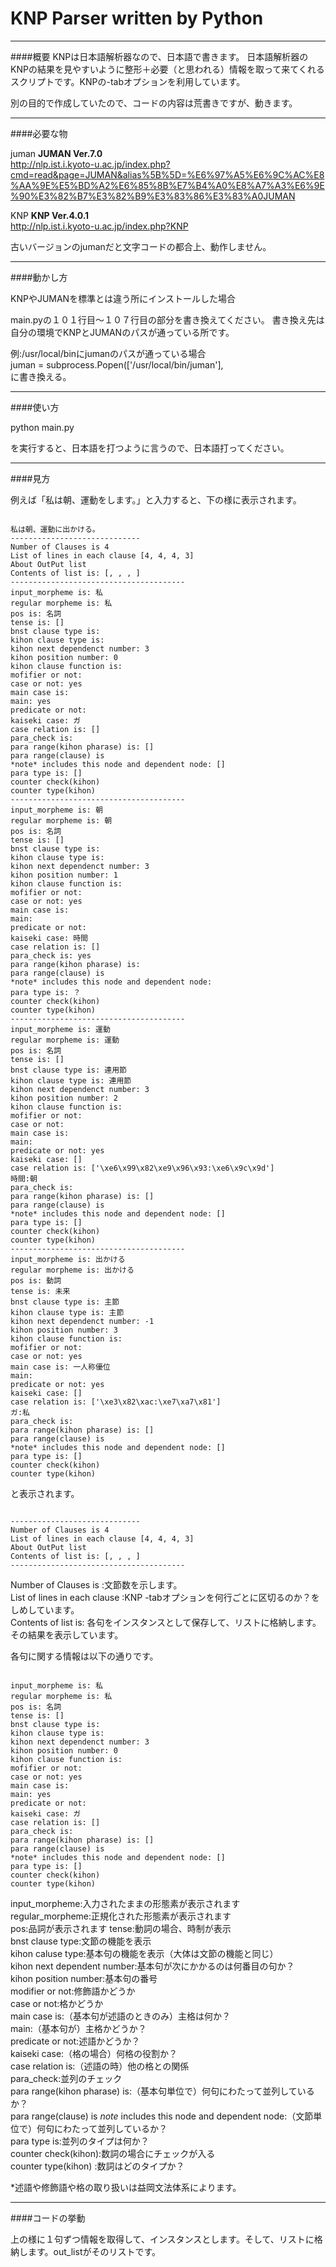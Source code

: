 # KNP Parser written by Python

***
####概要
KNPは日本語解析器なので、日本語で書きます。
日本語解析器のKNPの結果を見やすいように整形＋必要（と思われる）情報を取って来てくれるスクリプトです。KNPの-tabオプションを利用しています。
 
別の目的で作成していたので、コードの内容は荒書きですが、動きます。

***

####必要な物

juman **JUMAN Ver.7.0**   
<http://nlp.ist.i.kyoto-u.ac.jp/index.php?cmd=read&page=JUMAN&alias%5B%5D=%E6%97%A5%E6%9C%AC%E8%AA%9E%E5%BD%A2%E6%85%8B%E7%B4%A0%E8%A7%A3%E6%9E%90%E3%82%B7%E3%82%B9%E3%83%86%E3%83%A0JUMAN>

KNP **KNP Ver.4.0.1**   
 <http://nlp.ist.i.kyoto-u.ac.jp/index.php?KNP>

古いバージョンのjumanだと文字コードの都合上、動作しません。

***
####動かし方

KNPやJUMANを標準とは違う所にインストールした場合

main.pyの１０１行目〜１０７行目の部分を書き換えてください。
書き換え先は自分の環境でKNPとJUMANのパスが通っている所です。

例:/usr/local/binにjumanのパスが通っている場合   
    juman = subprocess.Popen(['/usr/local/bin/juman'],   
に書き換える。

***
####使い方

python main.py

を実行すると、日本語を打つように言うので、日本語打ってください。

***
####見方

例えば「私は朝、運動をします。」と入力すると、下の様に表示されます。

<pre><code>
私は朝、運動に出かける。
-----------------------------
Number of Clauses is 4
List of lines in each clause [4, 4, 4, 3]
About OutPut list
Contents of list is: [<syori.info instance at 0x10d581b00>, <syori.info instance at 0x10d581b48>, <syori.info instance at 0x10d581b90>, <syori.info instance at 0x10d581bd8>]
---------------------------------------
input_morpheme is: 私
regular morpheme is: 私
pos is: 名詞
tense is: []
bnst clause type is: 
kihon clause type is: 
kihon next dependenct number: 3
kihon position number: 0
kihon clause function is: 
mofifier or not: 
case or not: yes
main case is: 
main: yes
predicate or not: 
kaiseki case: ガ
case relation is: []
para_check is: 
para range(kihon pharase) is: []
para range(clause) is 
*note* includes this node and dependent node: []
para type is: []
counter check(kihon) 
counter type(kihon) 
---------------------------------------
input_morpheme is: 朝
regular morpheme is: 朝
pos is: 名詞
tense is: []
bnst clause type is: 
kihon clause type is: 
kihon next dependenct number: 3
kihon position number: 1
kihon clause function is: 
mofifier or not: 
case or not: yes
main case is: 
main: 
predicate or not: 
kaiseki case: 時間
case relation is: []
para_check is: yes
para range(kihon pharase) is: 
para range(clause) is 
*note* includes this node and dependent node: 
para type is: ？
counter check(kihon) 
counter type(kihon) 
---------------------------------------
input_morpheme is: 運動
regular morpheme is: 運動
pos is: 名詞
tense is: []
bnst clause type is: 連用節
kihon clause type is: 連用節
kihon next dependenct number: 3
kihon position number: 2
kihon clause function is: 
mofifier or not: 
case or not: 
main case is: 
main: 
predicate or not: yes
kaiseki case: []
case relation is: ['\xe6\x99\x82\xe9\x96\x93:\xe6\x9c\x9d']
時間:朝
para_check is: 
para range(kihon pharase) is: []
para range(clause) is 
*note* includes this node and dependent node: []
para type is: []
counter check(kihon) 
counter type(kihon) 
---------------------------------------
input_morpheme is: 出かける
regular morpheme is: 出かける
pos is: 動詞
tense is: 未来
bnst clause type is: 主節
kihon clause type is: 主節
kihon next dependenct number: -1
kihon position number: 3
kihon clause function is: 
mofifier or not: 
case or not: yes
main case is: 一人称優位
main: 
predicate or not: yes
kaiseki case: []
case relation is: ['\xe3\x82\xac:\xe7\xa7\x81']
ガ:私
para_check is: 
para range(kihon pharase) is: []
para range(clause) is 
*note* includes this node and dependent node: []
para type is: []
counter check(kihon) 
counter type(kihon) 
</code></pre>

と表示されます。  

<pre><code>
-----------------------------
Number of Clauses is 4
List of lines in each clause [4, 4, 4, 3]
About OutPut list
Contents of list is: [<syori.info instance at 0x10d581b00>, <syori.info instance at 0x10d581b48>, <syori.info instance at 0x10d581b90>, <syori.info instance at 0x10d581bd8>]
---------------------------------------
</code></pre>

Number of Clauses is  :文節数を示します。  
List of lines in each clause :KNP -tabオプションを何行ごとに区切るのか？をしめしています。  
Contents of list is: 各句をインスタンスとして保存して、リストに格納します。その結果を表示しています。   

各句に関する情報は以下の通りです。    
<pre><code>
input_morpheme is: 私
regular morpheme is: 私
pos is: 名詞
tense is: []
bnst clause type is: 
kihon clause type is: 
kihon next dependenct number: 3
kihon position number: 0
kihon clause function is: 
mofifier or not: 
case or not: yes
main case is: 
main: yes
predicate or not: 
kaiseki case: ガ
case relation is: []
para_check is: 
para range(kihon pharase) is: []
para range(clause) is 
*note* includes this node and dependent node: []
para type is: []
counter check(kihon) 
counter type(kihon) 
</code></pre>

input_morpheme:入力されたままの形態素が表示されます   
regular_morpheme:正規化された形態素が表示されます   
pos:品詞が表示されます
tense:動詞の場合、時制が表示   
bnst clause type:文節の機能を表示   
kihon caluse type:基本句の機能を表示（大体は文節の機能と同じ）   
kihon next dependent number:基本句が次にかかるのは何番目の句か？    
kihon position number:基本句の番号   
modifier or not:修飾語かどうか   
case or not:格かどうか        
main case is:（基本句が述語のときのみ）主格は何か？    
main:（基本句が）主格かどうか？    
predicate or not:述語かどうか？    
kaiseki case:（格の場合）何格の役割か？     
case relation is:（述語の時）他の格との関係    
para_check:並列のチェック    
para range(kihon pharase) is:（基本句単位で）何句にわたって並列しているか？   
para range(clause) is 
*note* includes this node and dependent node:（文節単位で）何句にわたって並列しているか？    
para type is:並列のタイプは何か？     
counter check(kihon):数詞の場合にチェックが入る     
counter type(kihon) :数詞はどのタイプか？   


*述語や修飾語や格の取り扱いは益岡文法体系によります。

***
####コードの挙動

上の様に１句ずつ情報を取得して、インスタンスとします。そして、リストに格納します。out_listがそのリストです。